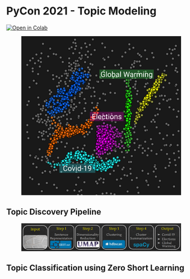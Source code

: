 # PyCon 2021 - Topic Modeling
<a href="https://githubtocolab.com/stavshem/PyCon2021-Topic_Modeling/blob/main/Topic_Modeling.ipynb" target="_parent">
<img src="https://colab.research.google.com/assets/colab-badge.svg" alt="Open in Colab"/></a>

<p align="center">
  <img src="./img/topic_clustering.png" alt="Topics Clustering" width="425">
</p>

## Topic Discovery Pipeline
<p align="center">
  <img src="./img/topic_discovery_pipeline.png" alt="Topic Discovery Pipeline" width="425">
</p>


## Topic Classification using Zero Short Learning
